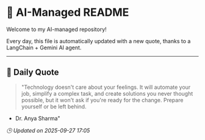 # 🧠 AI-Managed README

Welcome to my AI-managed repository!

Every day, this file is automatically updated with a new quote, thanks to a LangChain + Gemini AI agent.

---

## 📅 Daily Quote

> "Technology doesn't care about your feelings.
It will automate your job, simplify a complex task,
and create solutions you never thought possible,
but it won't ask if you're ready for the change.
Prepare yourself or be left behind.
- Dr. Anya Sharma"

*🕒 Updated on 2025-09-27 17:05*